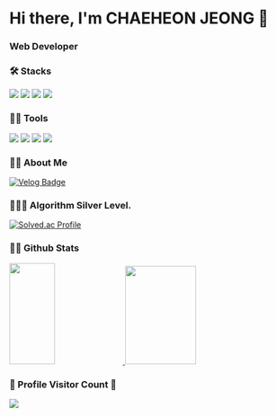 <h1>Hi there, I'm CHAEHEON JEONG 👋</h1>

<h3>Web Developer</h3>

<h3>🛠️ Stacks</h3>

<img src="https://img.shields.io/badge/Java-007396?style=flat-square&logo=Java&logoColor=white"/> <img src="https://img.shields.io/badge/JavaScript-F7DF1E?style=flat-square&logo=JavaScript&logoColor=white"/> <img src="https://img.shields.io/badge/Spring-6DB33F?style=flat-square&logo=React&logoColor=white"/>
 <img src="https://img.shields.io/badge/React-61DAFB?style=flat-square&logo=React&logoColor=white"/>
<h3>💪🏼 Tools</h3> 

<img src="https://img.shields.io/badge/Visual Studio Code-007ACC?style=flat-square&logo=Visual Studio Code&logoColor=white"/> <img src="https://img.shields.io/badge/GitHub-181717?style=flat-square&logo=GitHub&logoColor=white"/> <img src="https://img.shields.io/badge/IntelliJ IDEA-000000?style=flat-square&logo=IntelliJ IDEA&logoColor=white"/> <img src="https://img.shields.io/badge/Eclipse IDE-2C2255?style=flat-square&logo=Eclipse IDE&logoColor=white"/>
<h3>👩🏻 About Me</h3>

[![Velog Badge](https://img.shields.io/badge/Velog-20C997?style=flat-square&logo=Velog&logoColor=white&link=https://velog.io/@cogjs3210)](https://velog.io/@cogjs3210)
<h3>👩🏻‍💻 Algorithm Silver Level.</h3>

[![Solved.ac Profile](http://mazassumnida.wtf/api/v2/generate_badge?boj=cogjs)](https://solved.ac/cogjs/)

<h3>👩🏻 Github Stats</h3>
<a href="#">
  <img src = "https://github-readme-stats.vercel.app/api?username=chaeheonjeong&show_icons=true&theme=radical" height = "180px" width = "40%">
</a>
<a href="#">
  <img src="https://github-readme-stats.vercel.app/api/top-langs/?username=chaeheonjeong&theme=react&exclude_repo=Jagi,assignment&layout=compact" height="175px" width = "50%">
</a>

<div>
  <h3><b>📍 Profile Visitor Count 📍</b></h3>
</div>
    
<!-- retro visitor counter -->  
<p>   
  <img src="https://profile-counter.glitch.me/chaeheonjeong/count.svg" />  
</p>
